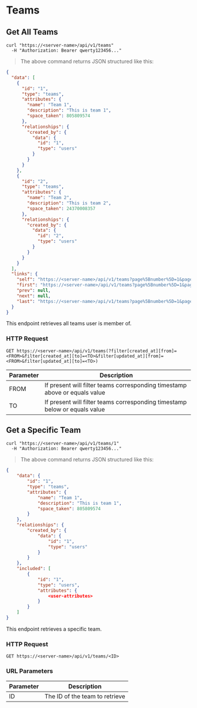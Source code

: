# Teams

## Get All Teams

```shell
curl "https://<server-name>/api/v1/teams"
  -H "Authorization: Bearer qwerty123456..."
```

> The above command returns JSON structured like this:

```json
{
  "data": [
    {
      "id": "1",
      "type": "teams",
      "attributes": {
        "name": "Team 1",
        "description": "This is team 1",
        "space_taken": 805809574
      },
      "relationships": {
        "created_by": {
          "data": {
            "id": "1",
            "type": "users"
          }
        }
      }
    },
    {
      "id": "2",
      "type": "teams",
      "attributes": {
        "name": "Team 2",
        "description": "This is team 2",
        "space_taken": 24370008357
      },
      "relationships": {
        "created_by": {
          "data": {
            "id": "2",
            "type": "users"
          }
        }
      }
    }
  ],
  "links": {
    "self": "https://<server-name>/api/v1/teams?page%5Bnumber%5D=1&page%5Bsize%5D=10",
    "first": "https://<server-name>/api/v1/teams?page%5Bnumber%5D=1&page%5Bsize%5D=10",
    "prev": null,
    "next": null,
    "last": "https://<server-name>/api/v1/teams?page%5Bnumber%5D=1&page%5Bsize%5D=10"
  }
}
```

This endpoint retrieves all teams user is member of.

### HTTP Request

`GET https://<server-name>/api/v1/teams(?filter[created_at][from]=<FROM>&filter[created_at][to]=<TO>&filter[updated_at][from]=<FROM>&filter[updated_at][to]=<TO>)`

| Parameter | Description                                                                |
| --------- | -------------------------------------------------------------------------- |
| FROM      | If present will filter teams corresponding timestamp above or equals value |
| TO        | If present will filter teams corresponding timestamp below or equals value |

## Get a Specific Team

```shell
curl "https://<server-name>/api/v1/teams/1"
  -H "Authorization: Bearer qwerty123456..."
```

> The above command returns JSON structured like this:

```json
{
    "data": {
        "id": "1",
        "type": "teams",
        "attributes": {
            "name": "Team 1",
            "description": "This is team 1",
            "space_taken": 805809574
        }
    },
    "relationships": {
        "created_by": {
            "data": {
                "id": "1",
                "type": "users"
            }
        }
    },
    "included": [
        {
            "id": "1",
            "type": "users",
            "attributes": {
                <user-attributes>
            }
        }
    ]
}
```

This endpoint retrieves a specific team.

### HTTP Request

`GET https://<server-name>/api/v1/teams/<ID>`

### URL Parameters

| Parameter | Description                    |
| --------- | ------------------------------ |
| ID        | The ID of the team to retrieve |
